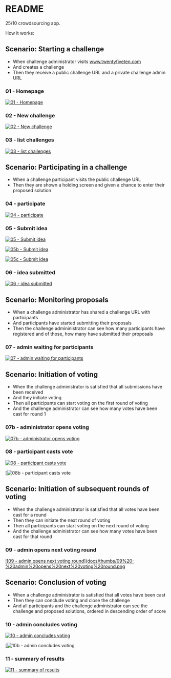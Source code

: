 # README

25/10 crowdsourcing app.

How it works:

## Scenario: Starting a challenge

- When challenge administrator visits www.twentyfiveten.com
- And creates a challenge
- Then they receive a public challenge URL and a private challenge admin URL

### 01 - Homepage

[![01 - Homepage](docs/thumbs/01%20-%20Homepage.png)](docs/01%20-%20Homepage.png)

### 02 - New challenge

[![02 - New challenge](docs/thumbs/02%20-%20New%20challenge.png)](docs/02%20-%20New%20challenge.png)

### 03 - list challenges

[![03 - list challenges](docs/thumbs/03%20-%20list%20challenges.png)](docs/03%20-%20list%20challenges.png)

## Scenario: Participating in a challenge

- When a challenge participant visits the public challenge URL
- Then they are shown a holding screen and given a chance to enter their proposed solution

### 04 - participate

[![04 - participate](docs/thumbs/04%20-%20participate.png)](docs/04%20-%20participate.png)

### 05 - Submit idea

[![05 - Submit idea](docs/thumbs/05%20-%20Submit%20idea.png)](docs/05%20-%20Submit%20idea.png)

[![05b - Submit idea](docs/thumbs/05b%20-%20Submit%20idea.png)](docs/05b%20-%20Submit%20idea.png)

[![05c - Submit idea](docs/thumbs/05c%20-%20Submit%20idea.png)](docs/05c%20-%20Submit%20idea.png)

### 06 - idea submitted

[![06 - idea submitted](docs/thumbs/06%20-%20idea%20submitted.png)](docs/06%20-%20idea%20submitted.png)

## Scenario: Monitoring proposals

- When a challenge administrator has shared a challenge URL with participants
- And participants have started submitting their proposals
- Then the challenge admininistrator can see how many participants have registered and of those, how many have submitted their proposals

### 07 - admin waiting for participants

[![07 - admin waiting for participants](docs/thumbs/07%20-%20admin%20waiting%20for%20participants.png)](docs/07%20-%20admin%20waiting%20for%20participants.png)


## Scenario: Initiation of voting

- When the challenge administrator is satisfied that all submissions have been received
- And they initiate voting
- Then all participants can start voting on the first round of voting
- And the challenge administrator can see how many votes have been cast for round 1

### 07b - administrator opens voting

[![07b - administrator opens voting](docs/thumbs/07b%20-%20administrator%20opens%20voting.png)](docs/07b%20-%20administrator%20opens%20voting.png)

### 08 - participant casts vote

[![08 - participant casts vote](docs/thumbs/08%20-%20participant%20casts%20vote.png)](docs/08%20-%20participant%20casts%20vote.png)

[![08b - participant casts vote](docs/thumbs/08b%20-%20participant%20casts%20vote.png](docs/08b%20-%20participant%20casts%20vote.png))

## Scenario: Initiation of subsequent rounds of voting

- When the challenge administrator is satisfied that all votes have been cast for a round
- Then they can initiate the next round of voting
- Then all participants can start voting on the next round of voting
- And the challenge administrator can see how many votes have been cast for that round

### 09 - admin opens next voting round

[![09 - admin opens next voting round](docs/thumbs/09%20-%20admin%20opens%20next%20voting%20round.png](docs/09%20-%20admin%20opens%20next%20voting%20round.png)

## Scenario: Conclusion of voting

- When a challenge administrator is satisfied that all votes have been cast
- Then they can conclude voting and close the challenge
- And all participants and the challenge administrator can see the challenge and proposed solutions, ordered in descending order of score


### 10 - admin concludes voting

[![10 - admin concludes voting](docs/thumbs/10%20-%20admin%20concludes%20voting.png)](docs/10%20-%20admin%20concludes%20voting.png)

[![10b - admin concludes voting](docs/thumbs/10b%20-%20admin%20concludes%20voting.png](docs/10b%20-%20admin%20concludes%20voting.png))

### 11 - summary of results

[![11 - summary of results](docs/thumbs/11%20-%20summary%20of%20results.png)](docs/11%20-%20summary%20of%20results.png)

